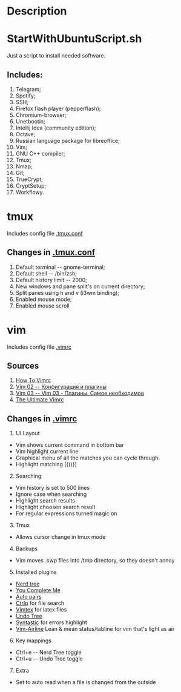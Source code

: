 # Description

# StartWithUbuntuScript.sh

Just a script to install needed software.

## Includes:

1. Telegram;
2. Spotify;
3. SSH;
4. Firefox flash player (pepperflash);
5. Chromium-browser;
6. Unetbootin;
7. Intellij Idea (community edition);
8. Octave;
9. Russian language package for libreoffice;
10. Vim;
11. GNU C++ compiler;
12. Tmux;
13. Nmap;
14. Git;
15. TrueCrypt;
16. CryptSetup;
17. Workflowy.

# tmux

Includes config file [.tmux.conf](tmux/config/.tmux.conf)

## Changes in [.tmux.conf](tmux/config/.tmux.conf)


1. Default terminal -- gnome-terminal;
2. Default shell -- /bin/zsh;
3. Default history limit -- 2000;
4. New windows and pane split's on current directory;
5. Split panes using h and v (i3wm binding);
6. Enabled mouse mode;
7. Enabled mouse scroll

# vim

Includes config file [.vimrc](/vim/config/.vimrc)

## Sources
1. [How To Vimrc](https://dougblack.io/words/a-good-vimrc.html)
2. [Vim 02 -- Конфигурация и плагины](https://www.youtube.com/watch?v=VPENostK_3w)
3. [Vim 03 -- Vim 03 - Плагины. Самое необходимое](https://www.youtube.com/watch?v=pIcLJc85RDc)
4. [The Ultimate Vimrc](https://github.com/amix/vimrc/blob/master/vimrcs/basic.vim)

## Changes in [.vimrc](/vim/config/.vimrc)

1. UI Layout
- Vim shows current command in bottom bar
- Vim highlight current line
- Graphical menu of all the matches you can cycle through.
- Highlight matching [{()}]
2. Searching
- Vim history is set to 500 lines
- Ignore case when searching
- Highlight search results
- Highlight choosen search result
- For regular expressions turned magic on
3. Tmux
- Allows cursor change in tmux mode
4. Backups
- Vim moves .swp files into /tmp directory, so they doesn't annoy
5. Installed plugins
- [Nerd tree](https://github.com/scrooloose/nerdtree)
- [You Complete Me](https://github.com/Valloric/YouCompleteMe)
- [Auto pairs](https://github.com/jiangmiao/auto-pairs)
- [Ctrlp](https://github.com/kien/ctrlp.vim) for file search
- [Vimtex](https://github.com/lervag/vimtex) for latex files
- [Undo Tree](https://github.com/mbbill/undotree)
- [Syntastic](https://github.com/scrooloose/syntastic) for errors highlight
- [Vim-Airline](https://github.com/vim-airline/vim-airline) Lean & mean status/tabline for vim that's light as air

6. Key mappings
- Ctrl+e -- Nerd Tree toggle
- Ctrl+u -- Undo Tree toggle

7. Extra
- Set to auto read when a file is changed from the outside
